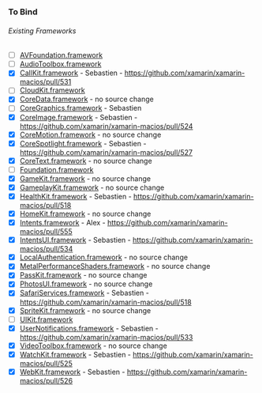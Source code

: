 ### To Bind

###### Existing Frameworks
- [ ] [AVFoundation.framework](https://github.com/xamarin/xamarin-macios/wiki/AVFoundation-iOS-Beta4)
- [ ] [AudioToolbox.framework](https://github.com/xamarin/xamarin-macios/wiki/AudioToolbox-iOS-Beta4)
- [X] [CallKit.framework](https://github.com/xamarin/xamarin-macios/wiki/CallKit-iOS-Beta4) - Sebastien - https://github.com/xamarin/xamarin-macios/pull/531
- [ ] [CloudKit.framework](https://github.com/xamarin/xamarin-macios/wiki/CloudKit-iOS-Beta4)
- [X] [CoreData.framework](https://github.com/xamarin/xamarin-macios/wiki/CoreData-iOS-Beta4) - no source change
- [ ] [CoreGraphics.framework](https://github.com/xamarin/xamarin-macios/wiki/CoreGraphics-iOS-Beta4) - Sebastien
- [X] [CoreImage.framework](https://github.com/xamarin/xamarin-macios/wiki/CoreImage-iOS-Beta4) - Sebastien - https://github.com/xamarin/xamarin-macios/pull/524
- [X] [CoreMotion.framework](https://github.com/xamarin/xamarin-macios/wiki/CoreMotion-iOS-Beta4) - no source change
- [X] [CoreSpotlight.framework](https://github.com/xamarin/xamarin-macios/wiki/CoreSpotlight-iOS-Beta4) - Sebastien - https://github.com/xamarin/xamarin-macios/pull/527
- [X] [CoreText.framework](https://github.com/xamarin/xamarin-macios/wiki/CoreText-iOS-Beta4) - no source change
- [ ] [Foundation.framework](https://github.com/xamarin/xamarin-macios/wiki/Foundation-iOS-Beta4)
- [X] [GameKit.framework](https://github.com/xamarin/xamarin-macios/wiki/GameKit-iOS-Beta4) - no source change
- [X] [GameplayKit.framework](https://github.com/xamarin/xamarin-macios/wiki/GameplayKit-iOS-Beta4) - no source change
- [X] [HealthKit.framework](https://github.com/xamarin/xamarin-macios/wiki/HealthKit-iOS-Beta4) - Sebastien - https://github.com/xamarin/xamarin-macios/pull/518
- [X] [HomeKit.framework](https://github.com/xamarin/xamarin-macios/wiki/HomeKit-iOS-Beta4) - no source change
- [X] [Intents.framework](https://github.com/xamarin/xamarin-macios/wiki/Intents-iOS-Beta4) - Alex - https://github.com/xamarin/xamarin-macios/pull/555
- [X] [IntentsUI.framework](https://github.com/xamarin/xamarin-macios/wiki/IntentsUI-iOS-Beta4) - Sebastien - https://github.com/xamarin/xamarin-macios/pull/534
- [X] [LocalAuthentication.framework](https://github.com/xamarin/xamarin-macios/wiki/LocalAuthentication-iOS-Beta4) - no source change
- [X] [MetalPerformanceShaders.framework](https://github.com/xamarin/xamarin-macios/wiki/MetalPerformanceShaders-iOS-Beta4) - no source change
- [X] [PassKit.framework](https://github.com/xamarin/xamarin-macios/wiki/PassKit-iOS-Beta4) - no source change
- [X] [PhotosUI.framework](https://github.com/xamarin/xamarin-macios/wiki/PhotosUI-iOS-Beta4) - no source change
- [X] [SafariServices.framework](https://github.com/xamarin/xamarin-macios/wiki/SafariServices-iOS-Beta4) - Sebastien - https://github.com/xamarin/xamarin-macios/pull/518
- [X] [SpriteKit.framework](https://github.com/xamarin/xamarin-macios/wiki/SpriteKit-iOS-Beta4) - no source change
- [ ] [UIKit.framework](https://github.com/xamarin/xamarin-macios/wiki/UIKit-iOS-Beta4)
- [X] [UserNotifications.framework](https://github.com/xamarin/xamarin-macios/wiki/UserNotifications-iOS-Beta4) - Sebastien - https://github.com/xamarin/xamarin-macios/pull/533
- [X] [VideoToolbox.framework](https://github.com/xamarin/xamarin-macios/wiki/VideoToolbox-iOS-Beta4) - no source change
- [X] [WatchKit.framework](https://github.com/xamarin/xamarin-macios/wiki/WatchKit-iOS-Beta4) - Sebastien - https://github.com/xamarin/xamarin-macios/pull/525
- [X] [WebKit.framework](https://github.com/xamarin/xamarin-macios/wiki/WebKit-iOS-Beta4) - Sebastien - https://github.com/xamarin/xamarin-macios/pull/526
